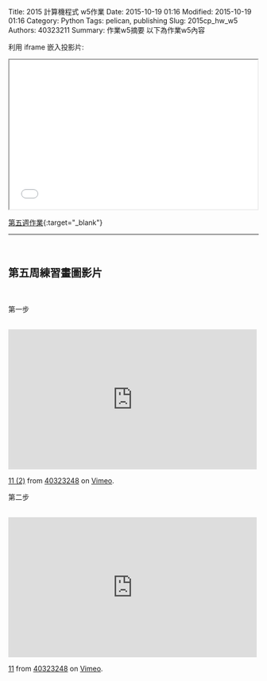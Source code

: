 Title: 2015 計算機程式 w5作業
Date: 2015-10-19 01:16
Modified: 2015-10-19 01:16
Category: Python
Tags: pelican, publishing
Slug: 2015cp_hw_w5
Authors: 40323211
Summary: 作業w5摘要
以下為作業w5內容

利用 iframe 嵌入投影片:

<iframe src="40323211_cp_w5.html" width="500" height="300"></iframe>

[第五週作業](40323211_cp_w5.html){:target="_blank"}

<hr/>
<br>
<h2>第五周練習畫圖影片</h2>
<br>
<p>第一步</p>
<br>
<iframe src="https://player.vimeo.com/video/145027732" width="500" height="281" frameborder="0" webkitallowfullscreen mozallowfullscreen allowfullscreen></iframe> <p><a href="https://vimeo.com/145027732">11 (2)</a> from <a href="https://vimeo.com/user44975888">40323248</a> on <a href="https://vimeo.com">Vimeo</a>.</p>
<p>第二步</p>
<br>
<iframe src="https://player.vimeo.com/video/145027731" width="500" height="281" frameborder="0" webkitallowfullscreen mozallowfullscreen allowfullscreen></iframe> <p><a href="https://vimeo.com/145027731">11</a> from <a href="https://vimeo.com/user44975888">40323248</a> on <a href="https://vimeo.com">Vimeo</a>.</p>
<br>